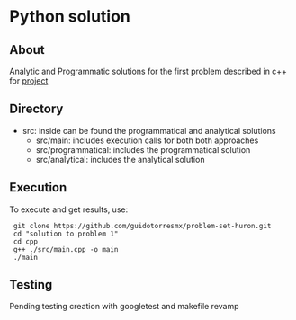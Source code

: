 # Python solution

## About
Analytic and Programmatic solutions for the first problem described in c++ for [project](../../README.md)

## Directory

- src: inside can be found the programmatical and analytical solutions
  - src/main: includes execution calls for both both approaches
  - src/programmatical: includes the programmatical solution
  - src/analytical: includes the analytical solution

## Execution

To execute and get results, use:
```
 git clone https://github.com/guidotorresmx/problem-set-huron.git
 cd "solution to problem 1"
 cd cpp
 g++ ./src/main.cpp -o main
 ./main
```

## Testing

Pending testing creation with googletest and makefile revamp